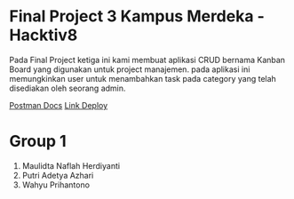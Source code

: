 # Final Project 3 Kampus Merdeka - Hacktiv8 
Pada Final Project ketiga ini kami membuat aplikasi CRUD bernama Kanban Board yang digunakan untuk project manajemen.
pada aplikasi ini memungkinkan user untuk menambahkan task pada category yang telah disediakan oleh seorang admin.

<a href='https://documenter.getpostman.com/view/19044630/2s8YmULKwB'>Postman Docs</a>
<a href='https://fp3-kanbanboard-production.up.railway.app/tasks'>Link Deploy</a>

# Group 1
  1. Maulidta Naflah Herdiyanti 
  2. Putri Adetya Azhari 
  3. Wahyu Prihantono 
  
 
